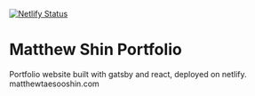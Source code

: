 [![Netlify Status](https://api.netlify.com/api/v1/badges/312a49ff-f0fa-48ef-ace6-39cc0ec4aaf9/deploy-status)](https://app.netlify.com/sites/heuristic-borg-e1f3bd/deploys)

# Matthew Shin Portfolio

Portfolio website built with gatsby and react, deployed on netlify.
matthewtaesooshin.com
